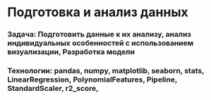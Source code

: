 # Подготовка и анализ данных
### Задача: Подготовить данные к их анализу, анализ индивидуальных особенностей с использованием визуализации, Разработка модели
### Технологии: pandas, numpy, matplotlib, seaborn, stats, LinearRegression, PolynomialFeatures, Pipeline, StandardScaler, r2_score,

